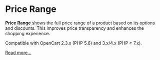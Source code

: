 # Price Range

**Price Range** shows the full price range of a product based on its options and discounts. This improves price transparency and enhances the shopping experience.

Compatible with OpenCart 2.3.x (PHP 5.6) and 3.x/4.x (PHP ≥ 7.x).

[Read more...](./module)
